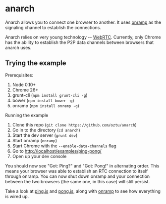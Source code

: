 # anarch

Anarch allows you to connect one browser to another. It uses [onramp](https://github.com/oztu/onramp) as the signaling
channel to establish the connections.

Anarch relies on very young technology -- [WebRTC](http://www.webrtc.org/). Currently, only Chrome has the 
ability to establish the P2P data channels between browsers that anarch uses.

## Trying the example

Prerequisites:

1. Node 0.10+
2. Chrome 26+
3. grunt-cli (`npm install grunt-cli -g`)
4. bower (`npm install bower -g`)
5. onramp (`npm install onramp -g`)

Running the example

1. Clone this repo (`git clone https://github.com/oztu/anarch`)
2. Go in to the directory (`cd anarch`)
3. Start the dev server (`grunt dev`)
4. Start onramp (`onramp`)
5. Start Chrome with the `--enable-data-channels` flag
6. Go to [http://localhost/examples/ping-pong/](http://localhost/examples/ping-pong/)
7. Open up your dev console

You should now see "Got: Ping?" and "Got: Pong!" in alternating order. This means your browser was able to establish an
RTC connection to itself through onramp. You can now shut down onramp and your connection between the two browsers
(the same one, in this case) will still persist.

Take a look at [ping.js](https://github.com/oztu/anarch/blob/master/examples/ping-pong/ping.js) 
and [pong.js](https://github.com/oztu/anarch/blob/master/examples/ping-pong/pong.js), along with 
[onramp](https://github.com/oztu/onramp/blob/master/bin/onramp) to see how everything is wired up.

